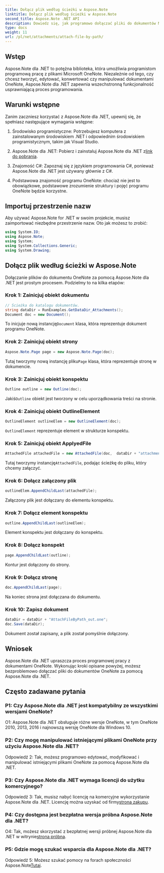```yaml
---
title: Dołącz plik według ścieżki w Aspose.Note
linktitle: Dołącz plik według ścieżki w Aspose.Note
second_title: Aspose.Note .NET API
description: Dowiedz się, jak programowo dołączać pliki do dokumentów Microsoft OneNote przy użyciu Aspose.Note dla .NET. Uprość proces programowania dzięki temu wszechstronnemu samouczkowi.
type: docs
weight: 11
url: /pl/net/attachments/attach-file-by-path/
---
```

## Wstęp

Aspose.Note dla .NET to potężna biblioteka, która umożliwia programistom programową pracę z plikami Microsoft OneNote. Niezależnie od tego, czy chcesz tworzyć, edytować, konwertować czy manipulować dokumentami OneNote, Aspose.Note dla .NET zapewnia wszechstronną funkcjonalność usprawniającą proces programowania.

## Warunki wstępne

Zanim zaczniesz korzystać z Aspose.Note dla .NET, upewnij się, że spełniasz następujące wymagania wstępne:

1. Środowisko programistyczne: Potrzebujesz komputera z zainstalowanym środowiskiem .NET i odpowiednim środowiskiem programistycznym, takim jak Visual Studio.

2.  Aspose.Note dla .NET: Pobierz i zainstaluj Aspose.Note dla .NET z[link do pobrania](https://releases.aspose.com/note/net/).

3. Znajomość C#: Zapoznaj się z językiem programowania C#, ponieważ Aspose.Note dla .NET jest używany głównie z C#.

4. Podstawowa znajomość programu OneNote: chociaż nie jest to obowiązkowe, podstawowe zrozumienie struktury i pojęć programu OneNote będzie korzystne.

## Importuj przestrzenie nazw

Aby używać Aspose.Note for .NET w swoim projekcie, musisz zaimportować niezbędne przestrzenie nazw. Oto jak możesz to zrobić:

```csharp
using System.IO;
using Aspose.Note;
using System;
using System.Collections.Generic;
using System.Drawing;
```

## Dołącz plik według ścieżki w Aspose.Note

Dołączanie plików do dokumentu OneNote za pomocą Aspose.Note dla .NET jest prostym procesem. Podzielmy to na kilka etapów:

### Krok 1: Zainicjuj obiekt dokumentu

```csharp
// Ścieżka do katalogu dokumentów.
string dataDir = RunExamples.GetDataDir_Attachments();
Document doc = new Document();
```

 To inicjuje nową instancję`Document` klasa, która reprezentuje dokument programu OneNote.

### Krok 2: Zainicjuj obiekt strony

```csharp
Aspose.Note.Page page = new Aspose.Note.Page(doc);
```

 Tutaj tworzymy nową instancję pliku`Page` klasa, która reprezentuje stronę w dokumencie.

### Krok 3: Zainicjuj obiekt konspektu

```csharp
Outline outline = new Outline(doc);
```

 Jakiś`Outline` obiekt jest tworzony w celu uporządkowania treści na stronie.

### Krok 4: Zainicjuj obiekt OutlineElement

```csharp
OutlineElement outlineElem = new OutlineElement(doc);
```

`OutlineElement` reprezentuje element w strukturze konspektu.

### Krok 5: Zainicjuj obiekt ApplyedFile

```csharp
AttachedFile attachedFile = new AttachedFile(doc,  dataDir + "attachment.txt");
```

 Tutaj tworzymy instancję`AttachedFile`, podając ścieżkę do pliku, który chcemy załączyć.

### Krok 6: Dołącz załączony plik

```csharp
outlineElem.AppendChildLast(attachedFile);
```

Załączony plik jest dołączany do elementu konspektu.

### Krok 7: Dołącz element konspektu

```csharp
outline.AppendChildLast(outlineElem);
```

Element konspektu jest dołączany do konspektu.

### Krok 8: Dołącz konspekt

```csharp
page.AppendChildLast(outline);
```

Kontur jest dołączony do strony.

### Krok 9: Dołącz stronę

```csharp
doc.AppendChildLast(page);
```

Na koniec strona jest dołączana do dokumentu.

### Krok 10: Zapisz dokument

```csharp
dataDir = dataDir + "AttachFileByPath_out.one";
doc.Save(dataDir);
```

Dokument został zapisany, a plik został pomyślnie dołączony.

## Wniosek

Aspose.Note dla .NET upraszcza proces programowej pracy z dokumentami OneNote. Wykonując kroki opisane powyżej, możesz bezproblemowo dołączać pliki do dokumentów OneNote za pomocą Aspose.Note dla .NET.

## Często zadawane pytania

### P1: Czy Aspose.Note dla .NET jest kompatybilny ze wszystkimi wersjami OneNote?

O1: Aspose.Note dla .NET obsługuje różne wersje OneNote, w tym OneNote 2010, 2013, 2016 i najnowszą wersję OneNote dla Windows 10.

### P2: Czy mogę manipulować istniejącymi plikami OneNote przy użyciu Aspose.Note dla .NET?

Odpowiedź 2: Tak, możesz programowo edytować, modyfikować i manipulować istniejącymi plikami OneNote za pomocą Aspose.Note dla .NET.

### P3: Czy Aspose.Note dla .NET wymaga licencji do użytku komercyjnego?

Odpowiedź 3: Tak, musisz nabyć licencję na komercyjne wykorzystanie Aspose.Note dla .NET. Licencję można uzyskać od firmy[strona zakupu](https://purchase.aspose.com/buy).

### P4: Czy dostępna jest bezpłatna wersja próbna Aspose.Note dla .NET?

 O4: Tak, możesz skorzystać z bezpłatnej wersji próbnej Aspose.Note dla .NET w witrynie[strona próbna](https://releases.aspose.com/).

### P5: Gdzie mogę szukać wsparcia dla Aspose.Note dla .NET?

 Odpowiedź 5: Możesz szukać pomocy na forach społeczności Aspose.Note[Tutaj](https://forum.aspose.com/c/note/28).